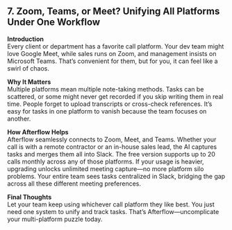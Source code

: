 ## 7. Zoom, Teams, or Meet? Unifying All Platforms Under One Workflow

**Introduction**  
Every client or department has a favorite call platform. Your dev team might love Google Meet, while sales runs on Zoom, and management insists on Microsoft Teams. That’s convenient for them, but for you, it can feel like a swirl of chaos.

**Why It Matters**  
Multiple platforms mean multiple note-taking methods. Tasks can be scattered, or some might never get recorded if you skip writing them in real time. People forget to upload transcripts or cross-check references. It’s easy for tasks in one platform to vanish because the team focuses on another.

**How Afterflow Helps**  
Afterflow seamlessly connects to Zoom, Meet, and Teams. Whether your call is with a remote contractor or an in-house sales lead, the AI captures tasks and merges them all into Slack. The free version supports up to 20 calls monthly across any of those platforms. If your usage is heavier, upgrading unlocks unlimited meeting capture—no more platform silo problems. Your entire team sees tasks centralized in Slack, bridging the gap across all these different meeting preferences.

**Final Thoughts**  
Let your team keep using whichever call platform they like best. You just need one system to unify and track tasks. That’s Afterflow—uncomplicate your multi-platform puzzle today.

